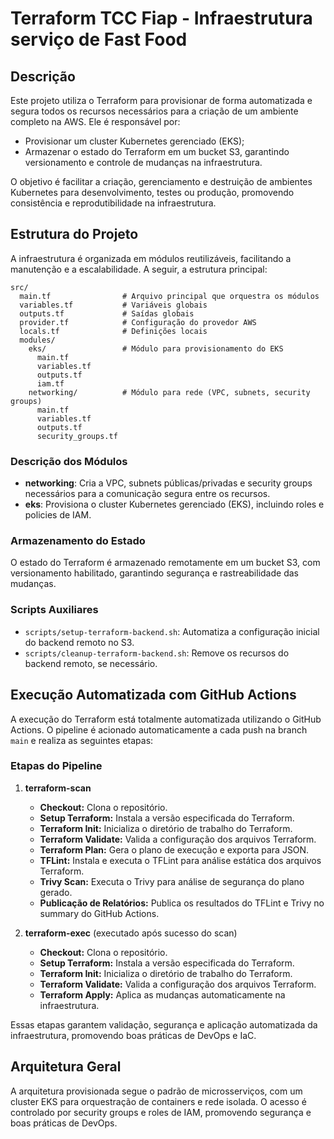 # Terraform TCC Fiap - Infraestrutura serviço de Fast Food

## Descrição

Este projeto utiliza o Terraform para provisionar de forma automatizada e segura todos os recursos necessários para a criação de um ambiente completo na AWS. Ele é responsável por:

* Provisionar um cluster Kubernetes gerenciado (EKS);
* Armazenar o estado do Terraform em um bucket S3, garantindo versionamento e controle de mudanças na infraestrutura.

O objetivo é facilitar a criação, gerenciamento e destruição de ambientes Kubernetes para desenvolvimento, testes ou produção, promovendo consistência e reprodutibilidade na infraestrutura.

## Estrutura do Projeto

A infraestrutura é organizada em módulos reutilizáveis, facilitando a manutenção e a escalabilidade. A seguir, a estrutura principal:

```
src/
  main.tf                # Arquivo principal que orquestra os módulos
  variables.tf           # Variáveis globais
  outputs.tf             # Saídas globais
  provider.tf            # Configuração do provedor AWS
  locals.tf              # Definições locais
  modules/
    eks/                 # Módulo para provisionamento do EKS
      main.tf
      variables.tf
      outputs.tf
      iam.tf
    networking/          # Módulo para rede (VPC, subnets, security groups)
      main.tf
      variables.tf
      outputs.tf
      security_groups.tf
```

### Descrição dos Módulos

- **networking**: Cria a VPC, subnets públicas/privadas e security groups necessários para a comunicação segura entre os recursos.
- **eks**: Provisiona o cluster Kubernetes gerenciado (EKS), incluindo roles e policies de IAM.

### Armazenamento do Estado

O estado do Terraform é armazenado remotamente em um bucket S3, com versionamento habilitado, garantindo segurança e rastreabilidade das mudanças.

### Scripts Auxiliares

- `scripts/setup-terraform-backend.sh`: Automatiza a configuração inicial do backend remoto no S3.
- `scripts/cleanup-terraform-backend.sh`: Remove os recursos do backend remoto, se necessário.

## Execução Automatizada com GitHub Actions

A execução do Terraform está totalmente automatizada utilizando o GitHub Actions. O pipeline é acionado automaticamente a cada push na branch `main` e realiza as seguintes etapas:

### Etapas do Pipeline

1. **terraform-scan**
   - **Checkout:** Clona o repositório.
   - **Setup Terraform:** Instala a versão especificada do Terraform.
   - **Terraform Init:** Inicializa o diretório de trabalho do Terraform.
   - **Terraform Validate:** Valida a configuração dos arquivos Terraform.
   - **Terraform Plan:** Gera o plano de execução e exporta para JSON.
   - **TFLint:** Instala e executa o TFLint para análise estática dos arquivos Terraform.
   - **Trivy Scan:** Executa o Trivy para análise de segurança do plano gerado.
   - **Publicação de Relatórios:** Publica os resultados do TFLint e Trivy no summary do GitHub Actions.

2. **terraform-exec** (executado após sucesso do scan)
   - **Checkout:** Clona o repositório.
   - **Setup Terraform:** Instala a versão especificada do Terraform.
   - **Terraform Init:** Inicializa o diretório de trabalho do Terraform.
   - **Terraform Validate:** Valida a configuração dos arquivos Terraform.
   - **Terraform Apply:** Aplica as mudanças automaticamente na infraestrutura.

Essas etapas garantem validação, segurança e aplicação automatizada da infraestrutura, promovendo boas práticas de DevOps e IaC.

## Arquitetura Geral

A arquitetura provisionada segue o padrão de microsserviços, com um cluster EKS para orquestração de containers e rede isolada. O acesso é controlado por security groups e roles de IAM, promovendo segurança e boas práticas de DevOps.

